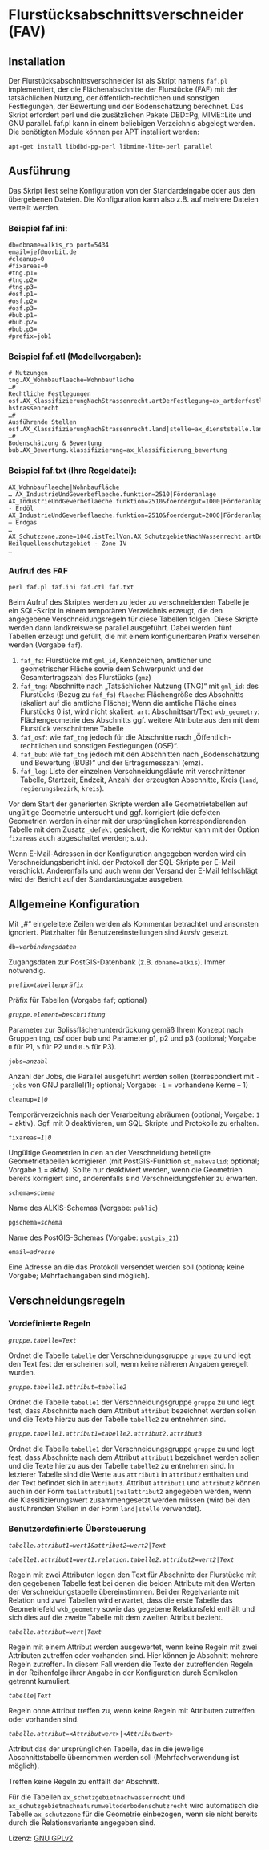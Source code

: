 # Flurstücksabschnittsverschneider (FAV)

## Installation
Der Flurstücksabschnittsverschneider ist als Skript namens `faf.pl` implementiert, der die Flächenabschnitte der Flurstücke (FAF) mit der tatsächlichen Nutzung, der öffentlich-rechtlichen und sonstigen Festlegungen, der Bewertung und der Bodenschätzung berechnet.
Das Skript erfordert perl und die zusätzlichen Pakete DBD::Pg, MIME::Lite und GNU parallel.
faf.pl kann in einem beliebigen Verzeichnis abgelegt werden. Die benötigten Module können per APT installiert werden:

`apt-get install libdbd-pg-perl libmime-lite-perl parallel`

## Ausführung
Das Skript liest seine Konfiguration von der Standardeingabe oder aus den übergebenen Dateien. Die Konfiguration kann also z.B. auf mehrere Dateien verteilt werden.

### Beispiel faf.ini:
```
db=dbname=alkis_rp port=5434
email=jef@norbit.de
#cleanup=0
#fixareas=0
#tng.p1=
#tng.p2=
#tng.p3=
#osf.p1=
#osf.p2=
#osf.p3=
#bub.p1=
#bub.p2=
#bub.p3=
#prefix=job1
```

### Beispiel faf.ctl (Modellvorgaben):
```
# Nutzungen
tng.AX_Wohnbauflaeche=Wohnbaufläche
…#
Rechtliche Festlegungen
osf.AX_KlassifizierungNachStrassenrecht.artDerFestlegung=ax_artderfestlegung_klassifizierungnac
hstrassenrecht
…#
Ausführende Stellen
osf.AX_KlassifizierungNachStrassenrecht.land|stelle=ax_dienststelle.land|stelle.bezeichnung
…#
Bodenschätzung & Bewertung
bub.AX_Bewertung.klassifizierung=ax_klassifizierung_bewertung
```

### Beispiel faf.txt (Ihre Regeldatei):
```
AX_Wohnbauflaeche|Wohnbaufläche
… AX_IndustrieUndGewerbeflaeche.funktion=2510|Förderanlage
AX_IndustrieUndGewerbeflaeche.funktion=2510&foerdergut=1000|Förderanlage - Erdöl
AX_IndustrieUndGewerbeflaeche.funktion=2510&foerdergut=2000|Förderanlage – Erdgas
… AX_Schutzzone.zone=1040.istTeilVon.AX_SchutzgebietNachWasserrecht.artDerFestlegung=1520|
Heilquellenschutzgebiet - Zone IV
…
```

### Aufruf des FAF
```
perl faf.pl faf.ini faf.ctl faf.txt
```

Beim Aufruf des Skriptes werden zu jeder zu verschneidenden Tabelle je ein SQL-Skript in einem temporären Verzeichnis erzeugt, die den angegebene Verschneidungsregeln für diese Tabellen folgen. Diese Skripte werden dann landkreisweise parallel ausgeführt. Dabei werden fünf Tabellen erzeugt und gefüllt, die mit einem konfigurierbaren Präfix versehen werden (Vorgabe `faf`).
1. `faf_fs`: Flurstücke mit `gml_id`, Kennzeichen, amtlicher und geometrischer Fläche sowie dem Schwerpunkt und der Gesamtertragszahl des Flurstücks (`gmz`)
2. `faf_tng`: Abschnitte nach „Tatsächlicher Nutzung (TNG)“ mit
   `gml_id`: des Flurstücks (Bezug zu `faf_fs`)
   `flaeche`: Flächengröße des Abschnitts (skaliert auf die amtliche Fläche); Wenn die amtliche Fläche eines Flurstücks 0 ist, wird nicht skaliert.
   `art`: Abschnittsart/Text
   `wkb_geometry`: Flächengeometrie des Abschnitts
   ggf. weitere Attribute aus den mit dem Flurstück verschnittene Tabelle
3. `faf_osf`: wie `faf_tng` jedoch für die Abschnitte nach „Öffentlich-rechtlichen und sonstigen Festlegungen (OSF)“.
4. `faf_bub`: wie `faf_tng` jedoch mit den Abschnitten nach „Bodenschätzung und Bewertung (BUB)“ und der Ertragsmesszahl (emz).
5. `faf_log`: Liste der einzelnen Verschneidungsläufe mit verschnittener Tabelle, Startzeit, Endzeit, Anzahl der erzeugten Abschnitte, Kreis (`land`, `regierungsbezirk`, `kreis`).

Vor dem Start der generierten Skripte werden alle Geometrietabellen auf ungültige Geometrie untersucht und ggf. korrigiert (die defekten Geometrien werden in einer mit der ursprünglichen korrespondierenden Tabelle mit dem Zusatz `_defekt` gesichert; die Korrektur kann mit der Option `fixareas` auch abgeschaltet werden; s.u.).

Wenn E-Mail-Adressen in der Konfiguration angegeben werden wird ein Verschneidungsbericht inkl. der Protokoll der SQL-Skripte per E-Mail verschickt. Anderenfalls und auch wenn der Versand der E-Mail fehlschlägt wird der Bericht auf der Standardausgabe ausgeben.

## Allgemeine Konfiguration
Mit „#“ eingeleitete Zeilen werden als Kommentar betrachtet und ansonsten ignoriert. Platzhalter für Benutzereinstellungen sind *kursiv* gesetzt.

`db=`*`verbindungsdaten`*

Zugangsdaten zur PostGIS-Datenbank (z.B. `dbname=alkis`). Immer notwendig.

`prefix=`*`tabellenpräfix`*

Präfix für Tabellen (Vorgabe `faf`; optional)

*`gruppe.element=beschriftung`*

Parameter zur Splissflächenunterdrückung gemäß Ihrem Konzept nach Gruppen tng, osf oder bub und Parameter p1, p2 und p3 (optional; Vorgabe `0` für P1, `5` für P2 und `0.5` für P3).

`jobs=`*`anzahl`*

Anzahl der Jobs, die Parallel ausgeführt werden sollen (korrespondiert mit `--jobs` von GNU parallel(1); optional; Vorgabe: `-1` = vorhandene Kerne – 1)

`cleanup=`*`1|0`*

Temporärverzeichnis nach der Verarbeitung abräumen (optional; Vorgabe: `1` = aktiv). Ggf. mit 0 deaktivieren, um SQL-Skripte und Protokolle zu erhalten.

`fixareas=`*`1|0`*

Ungültige Geometrien in den an der Verschneidung beteiligte Geometrietabellen korrigieren (mit PostGIS-Funktion `st_makevalid`; optional; Vorgabe `1` = aktiv). Sollte nur deaktiviert werden, wenn die Geometrien bereits korrigiert sind, anderenfalls sind Verschneidungsfehler zu erwarten.

`schema=`*`schema`*

Name des ALKIS-Schemas (Vorgabe: `public`)

`pgschema=`*`schema`*

Name des PostGIS-Schemas (Vorgabe: `postgis_21`)

`email=`*`adresse`*

Eine Adresse an die das Protokoll versendet werden soll (optiona; keine Vorgabe; Mehrfachangaben sind möglich).

## Verschneidungsregeln

### Vordefinierte Regeln

*`gruppe.tabelle=Text`*

Ordnet die Tabelle `tabelle` der Verschneidungsgruppe `gruppe` zu und legt den Text fest der erscheinen soll, wenn keine näheren Angaben geregelt wurden.

*`gruppe.tabelle1.attribut=tabelle2`*

Ordnet die Tabelle `tabelle1` der Verschneidungsgruppe `gruppe` zu und legt fest, dass Abschnitte nach dem Attribut `attribut` bezeichnet werden sollen und die Texte hierzu aus der Tabelle `tabelle2` zu entnehmen sind.

*`gruppe.tabelle1.attribut1=tabelle2.attribut2.attribut3`*

Ordnet die Tabelle `tabelle1` der Verschneidungsgruppe `gruppe` zu und legt fest, dass Abschnitte nach dem Attribut `attribut1` bezeichnet werden sollen und die Texte hierzu aus der Tabelle `tabelle2` zu entnehmen sind. In letzterer Tabelle sind die Werte aus `attribut1` in `attribut2` enthalten und der Text befindet sich in `attribut3`.
Attribut `attribut1` und `attribut2` können auch in der Form `teilattribut1|teilattribut2` angegeben werden, wenn die Klassifizierungswert zusammengesetzt werden müssen (wird bei den ausführenden Stellen in der Form `land|stelle` verwendet).

### Benutzerdefinierte Übersteuerung

*`tabelle.attribut1=wert1&attribut2=wert2|Text`*

*`tabelle1.attribut1=wert1.relation.tabelle2.attribut2=wert2|Text`*

Regeln mit zwei Attributen legen den Text für Abschnitte der Flurstücke mit den gegebenen Tabelle fest bei denen die beiden Attribute mit den Werten der Verschneidungstabelle übereinstimmen. Bei der Regelvariante mit Relation und zwei Tabellen wird erwartet, dass die erste Tabelle das Geometriefeld `wkb_geometry` sowie das gegebene Relationsfeld enthält und sich dies auf die zweite Tabelle mit dem zweiten Attribut bezieht.

*`tabelle.attribut=wert|Text`*

Regeln mit einem Attribut werden ausgewertet, wenn keine Regeln mit zwei Attributen zutreffen oder vorhanden sind. Hier können je Abschnitt mehrere Regeln zutreffen. In diesem Fall werden die Texte der zutreffenden Regeln in der Reihenfolge ihrer Angabe in der Konfiguration durch Semikolon getrennt kumuliert.

*`tabelle|Text`*

Regeln ohne Attribut treffen zu, wenn keine Regeln mit Attributen zutreffen oder vorhanden sind.

*`tabelle.attribut=<Attributwert>|<Attributwert>`*

Attribut das der ursprünglichen Tabelle, das in die jeweilige Abschnittstabelle übernommen werden soll (Mehrfachverwendung ist möglich). 

Treffen keine Regeln zu entfällt der Abschnitt. 

Für die Tabellen `ax_schutzgebietnachwasserrecht` und `ax_schutzgebietnachnaturumweltoderbodenschutzrecht` wird automatisch die Tabelle `ax_schutzzone` für die Geometrie einbezogen, wenn sie nicht bereits durch die Relationsvariante angegeben sind.


Lizenz: [GNU GPLv2](https://www.gnu.org/licenses/old-licenses/gpl-2.0.en.html)